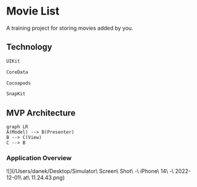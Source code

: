 # Movie List

A training project for storing movies added by you.

## Technology
```sh
UIKit
 ```
 ```sh
 CoreData
```
```sh
Cocoapods
```
```sh
SnapKit
```


## MVP Architecture
```mermaid
graph LR
A(Model) --> B(Presenter)
B --> C(View)
C --> B
```

### Application Overview


![](/Users/danek/Desktop/Simulator\ Screen\ Shot\ -\ iPhone\ 14\ -\ 2022-12-01\ at\ 11.24.43.png)
